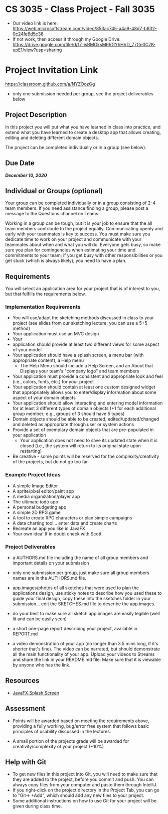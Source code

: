 # CS 3035 - Class Project - Fall 3035
- Our video link is here: https://web.microsoftstream.com/video/853ac745-a4a6-48d7-b632-0c24fe6d5c36
- If not work, then access it through my Google Drive: https://drive.google.com/file/d/17-isBMOksM6RGYhHVD_77Ge0C7K-upE1/view?usp=sharing
# Project Invitation Link

<https://classroom.github.com/a/NYZOozGg>

- only one submission needed per group, see the project deliverables below

## Project Description
In this project you will put what you have learned in class into practice, 
and extend what you have learned to create a desktop app that allows creating, 
editing and deleting different domain objects.

The project can be completed individually or in a group (see below).

## Due Date 
***December 10, 2020***

## Individual or Groups (optional) 

Your group can be completed individually or in a group consisting of 2-4 team 
members. If you need assistance finding a group, please post a message to 
the Questions channel on Teams.

Working in a group can be tough, but it is your job to ensure that the all 
team members contribute to the project equally. Communicating openly and 
early with your teammates is key to success. You must make sure you dedicate 
time to work on your project and communicate with your teammates about when 
and what you will do. Everyone gets busy, so make sure you plan for 
contingencies when estimating your time and commitments to your team; if you
 get busy with other responsibilities or you get stuck (which is always likely), 
 you need to have a plan.

## Requirements

You will select an application area for your project that is of interest to you, but that fulfills the 
requirements below.

### Implementation Requirements

 - You will use/adapt the sketching methods discussed in class to your project 
 (see slides from our sketching lecture; you can use a 5+5 method)
 - Your application must use an MVC design
 - Your
 -  application should provide at least two different views for some aspect of your model
 - Your application should have a splash screen, a menu bar (with appropriate content), a Help menu
	- The Help Menu should include a Help Screen, and an About that Displays your team's "company logo" 
	and team members
 - Your application must provide a consistent and appropriate look and feel (i.e., colors, fonts, etc.) 
 for your project 
 - Your application should contain at least one custom designed widget that appropriately allows you to 
 enter/display information about some aspect of your domain objects 
 - Your application should allow interacting and entering model information for at least 3 different 
 types of domain objects (+1 for each additional group member; e.g., groups of 3 should have 5 types)
 - Domain objects should be able to be created, edited/updated/changed and deleted as appropriate 
 through user or system actions
 - Provide a set of exemplary domain objects that are pre-populated in your application
   - Your application does not need to save its updated state when it is closed (i.e., the system 
   will return to its original state upon restarting)
 - Be creative - some points will be reserved for the complexity/creativity of the projects, but
  do not go too far 
 
### Example Project Ideas

 - A simple Image Editor
 - A sprite/pixel editor/paint app
 - A media organization/player app
 - The ultimate todo app
 - A personal budgeting app
 - A simple 2D RPG game
 - A tool to create RPG characters or plan simple campaigns
 - A data charting tool... enter data and create charts
 - Recreate an app you like in JavaFX
 - Your own idea! If in doubt check with Scott.

### Project Deliverables
 - a AUTHORS.md file including the name of all group members and important details on your submission
 - only one submission per group, just make sure all group members names are in the AUTHORS.md file. 

 - app.images/photos of all sketches that were used to plan the applications design, use sticky notes 
 to describe how you used these to guide your final design, copy these into the sketches folder in 
 your submission... edit the SKETCHES.md file to describe the app.images.
 - do your best to make sure all sketch app.images are easily legible (well lit and can be easily seen)
 - a short one-page report describing your project, available in REPORT.md
 - a video demonstration of your app (no longer than 3.5 mins long, if it's shorter that's fine). 
 The video can be narrated, but should demonstrate all the main functionality of your app. Upload 
 your videos to Streams and share the link in your README.md file. Make sure that it is viewable by 
 anyone who has the link.

## Resources
 - [JavaFX Splash Screen](https://www.genuinecoder.com/javafx-splash-screen-loading-screen/)

## Assessment

 - Points will be awarded based on meeting the requirements above, providing a fully working, bug/error free system that follows basic principles of usability discussed in the lectures.
  
 - A small portion of the projects grade will be awarded for creativity/complexity of your project (~10%)
 
## Help with Git
 - To get new files in this project into Git, you will need to make sure that they are added to the project, 
 before you commit and push. You can always copy files from your computer and paste them through IntelliJ.
 - If you right-click on the project directory in the Project Tab, you can go to "Git-> +Add", which should add any 
 new files to your project. 
 - Some additional instructions on how to use Git for your project will be given during class time.
